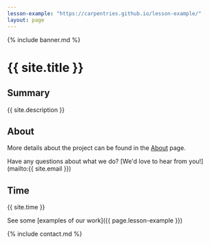 ```yaml
---
lesson-example: "https://carpentries.github.io/lesson-example/"
layout: page
---
```


{% include banner.md %}

# {{ site.title }}

## Summary
{{ site.description }}  

## About
More details about the project can be found in the [About](about.md) page.

Have any questions about what we do? [We'd love to hear from you!](mailto:{{ site.email }})

## Time
{{ site.time }}

See some [examples of our work]({{ page.lesson-example }})

{% include contact.md %}
